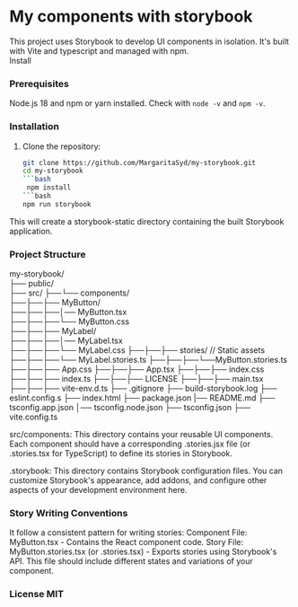 # My components with storybook

This project uses Storybook to develop UI components in isolation.  It's built with Vite and typescript and managed with npm.  
Install

### Prerequisites
Node.js 18 and npm or yarn installed.  Check with `node -v` and `npm -v`. 

### Installation  

1. Clone the repository:  

   ```bash  
   git clone https://github.com/MargaritaSyd/my-storybook.git  
   cd my-storybook
   ```bash  
    npm install
   ```bash
   npm run storybook  
This will create a storybook-static directory containing the built Storybook application.

### Project Structure
my-storybook/  
├── public/             
├── src/
├──└── components/     
├──├──├── MyButton/     
├──├──├──│── MyButton.tsx  
├──├──├──└── MyButton.css  
├──├──├── MyLabel/     
├──├──├──│── MyLabel.tsx  
├──├──├──└── MyLabel.css
├──├──├── stories/                 // Static assets 
├──├──├──└── MyLabel.stories.ts
├──├──├──└──MyButton.stories.ts
├──├──├── App.css
├──├──├── App.tsx
├──├──├── index.css
├──├──├── index.ts
├──├──├── LICENSE
├──├──├── main.tsx
├──├──├── vite-env.d.ts
├── .gitignore
├── build-storybook.log
├── eslint.config.s
├── index.html
├── package.json
|── README.md
├── tsconfig.app.json
│── tsconfig.node.json
├── tsconfig.json
├── vite.config.ts

src/components: This directory contains your reusable UI components. Each component should have a corresponding .stories.jsx file (or .stories.tsx for TypeScript) to define its stories in Storybook.

.storybook: This directory contains Storybook configuration files. You can customize Storybook's appearance, add addons, and configure other aspects of your development environment here.

### Story Writing Conventions
It follow a consistent pattern for writing stories:
Component File: MyButton.tsx - Contains the React component code.
Story File: MyButton.stories.tsx (or .stories.tsx) - Exports stories using Storybook's API. This file should include different states and variations of your component.

### License MIT

